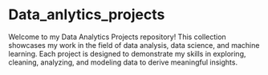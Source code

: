 # Data_anlytics_projects
Welcome to my Data Analytics Projects repository! This collection showcases my work in the field of data analysis, data science, and machine learning. Each project is designed to demonstrate my skills in exploring, cleaning, analyzing, and modeling data to derive meaningful insights.
